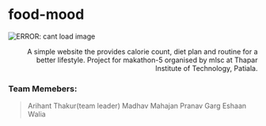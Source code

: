 # food-mood

<p align="left">
  <img src="https://media.giphy.com/media/1wn4W0NiirVR1fUbbP/giphy.gif" alt="ERROR: cant load image" />
  <p align="right">
A simple website the provides calorie count, diet plan and routine for a better lifestyle.
Project for makathon-5 organised by mlsc at Thapar Institute of Technology, Patiala.

### Team Memebers:

> Arihant Thakur(team leader)
> Madhav Mahajan
> Pranav Garg
> Eshaan Walia


</p>

